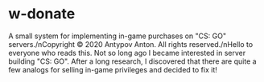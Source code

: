 # w-donate
A small system for implementing in-game purchases on "CS: GO" servers./nCopyright © 2020 Antypov Anton. All rights reserved./nHello to everyone who reads this. Not so long ago I became interested in server building "CS: GO". After a long research, I discovered that there are quite a few analogs for selling in-game privileges and decided to fix it!
